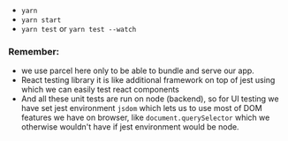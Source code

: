 - `yarn`
- `yarn start`
- `yarn test` or `yarn test --watch`

### Remember:
- we use parcel here only to be able to bundle and serve our app. 
- React testing library it is like additional framework on top of jest using which we can easily test react components
- And all these unit tests are run on node (backend), so for UI testing we have set jest environment `jsdom` which lets us to use most of DOM features we have on browser, like `document.querySelector` which we otherwise wouldn't have if jest environment would be node.
